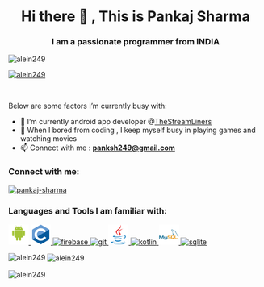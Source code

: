 <h1 align="center">Hi there 👋 , This is Pankaj Sharma</h1>
<h3 align="center">I am a passionate programmer from INDIA</h3>

<p align="left"> <img src="https://komarev.com/ghpvc/?username=alein249&label=Profile%20views&color=0e75b6&style=flat" alt="alein249" /> </p>

<p align="left"> <a href="https://github.com/ryo-ma/github-profile-trophy"><img src="https://github-profile-trophy.vercel.app/?username=alein249" alt="alein249" /></a> </p>

<p align="left"> <a href="https://twitter.com/" target="blank"><img src="https://img.shields.io/twitter/follow/?logo=twitter&style=for-the-badge" alt="" /></a> </p>

Below are some factors I’m currently busy with:
- 🌱 I’m currently android app developer @[TheStreamLiners](https://github.com/The-Streamliners)
- 👯 When I bored from coding , I keep myself busy in playing games and watching movies
- 📫 Connect with me : **panksh249@gmail.com**

<h3 align="left">Connect with me:</h3>
<p align="left">
<a href="https://www.linkedin.com/in/pankaj-sharma-25bb36198/" target="blank"><img align="center" src="https://raw.githubusercontent.com/rahuldkjain/github-profile-readme-generator/master/src/images/icons/Social/linked-in-alt.svg" alt="pankaj-sharma" height="30" width="40" /></a>
</p>

<h3 align="left">Languages and Tools I am familiar with:</h3>
<p align="left"> <a href="https://developer.android.com" target="_blank"> <img src="https://raw.githubusercontent.com/devicons/devicon/master/icons/android/android-original-wordmark.svg" alt="android" width="40" height="40"/> </a> <a href="https://www.cprogramming.com/" target="_blank"> <img src="https://raw.githubusercontent.com/devicons/devicon/master/icons/c/c-original.svg" alt="c" width="40" height="40"/> </a> <a href="https://firebase.google.com/" target="_blank"> <img src="https://www.vectorlogo.zone/logos/firebase/firebase-icon.svg" alt="firebase" width="40" height="40"/> </a> <a href="https://git-scm.com/" target="_blank"> <img src="https://www.vectorlogo.zone/logos/git-scm/git-scm-icon.svg" alt="git" width="40" height="40"/> </a> <a href="https://www.java.com" target="_blank"> <img src="https://raw.githubusercontent.com/devicons/devicon/master/icons/java/java-original.svg" alt="java" width="40" height="40"/> </a> <a href="https://kotlinlang.org" target="_blank"> <img src="https://www.vectorlogo.zone/logos/kotlinlang/kotlinlang-icon.svg" alt="kotlin" width="40" height="40"/> </a> <a href="https://www.mysql.com/" target="_blank"> <img src="https://raw.githubusercontent.com/devicons/devicon/master/icons/mysql/mysql-original-wordmark.svg" alt="mysql" width="40" height="40"/> </a> <a href="https://www.sqlite.org/" target="_blank"> <img src="https://www.vectorlogo.zone/logos/sqlite/sqlite-icon.svg" alt="sqlite" width="40" height="40"/> </a> </p>

<p><img align="left" src="https://github-readme-stats.vercel.app/api/top-langs?username=alein249&show_icons=true&locale=en&layout=compact" alt="alein249" /></p>

<p>&nbsp;<img align="center" src="https://github-readme-stats.vercel.app/api?username=alein249&show_icons=true&locale=en" alt="alein249" /></p>

<p><img align="center" src="https://github-readme-streak-stats.herokuapp.com/?user=alein249&" alt="alein249" /></p>
